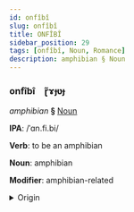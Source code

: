```yaml
---
id: onfîbî
slug: onfîbî
title: ONFÎBÎ
sidebar_position: 29
tags: [onfîbî, Noun, Romance]
description: amphibian § Noun
---
```


### onfîbî&emsp;<span kind="abugida">ɽ̃ɤɟʋɟ</span>

*amphibian* **§** [Noun](../../tags/Noun)

**IPA**: /ˈɑn.fi.bi/

**Verb**: to be an amphibian

**Noun**: amphibian

**Modifier**: amphibian-related

<details>
    <summary>Origin</summary>
    Catalan amfibi /amˈfi.bi/<br/>
    <em>Romance Language Family</em>
</details>